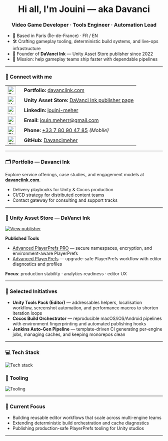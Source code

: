 <h1 align="center">Hi all, I'm Jouini — aka Davanci</h1>

<h3 align="center">Video Game Developer · Tools Engineer · Automation Lead</h3>

- 📍 Based in Paris (Île-de-France) · FR / EN
- 🛠 Crafting gameplay tooling, deterministic build systems, and live-ops infrastructure
- 🧭 Founder of **DaVanci Ink** — Unity Asset Store publisher since 2022
- 🚀 Mission: help gameplay teams ship faster with dependable pipelines

---

### 🤝 Connect with me

<table>
  <tr>
    <td width="36"><img src="https://cdn.jsdelivr.net/gh/devicons/devicon/icons/chrome/chrome-original.svg" alt="Portfolio" width="26" /></td>
    <td><strong>Portfolio:</strong> <a href="https://www.davanciink.com" target="_blank">davanciink.com</a></td>
  </tr>
  <tr>
    <td><img src="https://cdn.jsdelivr.net/gh/devicons/devicon/icons/unity/unity-original.svg" alt="Unity Asset Store" width="26" /></td>
    <td><strong>Unity Asset Store:</strong> <a href="https://assetstore.unity.com/publishers/78800" target="_blank">DaVanci Ink publisher page</a></td>
  </tr>
  <tr>
    <td><img src="https://cdn.jsdelivr.net/gh/devicons/devicon/icons/linkedin/linkedin-original.svg" alt="LinkedIn" width="26" /></td>
    <td><strong>LinkedIn:</strong> <a href="https://www.linkedin.com/in/jouini-meher" target="_blank">jouini-meher</a></td>
  </tr>
  <tr>
    <td><img src="https://cdn.jsdelivr.net/gh/devicons/devicon/icons/google/google-original.svg" alt="Email" width="26" /></td>
    <td><strong>Email:</strong> <a href="mailto:jouin.meherr@gmail.com">jouin.meherr@gmail.com</a></td>
  </tr>
  <tr>
    <td><img src="https://raw.githubusercontent.com/Davancimeher/profile-assets/main/icons/phone.svg" alt="Phone" width="26" /></td>
    <td><strong>Phone:</strong> <a href="tel:+33780904785">+33 7 80 90 47 85</a> <em>(Mobile)</em></td>
  </tr>
  <tr>
    <td><img src="https://cdn.jsdelivr.net/gh/devicons/devicon/icons/github/github-original.svg" alt="GitHub" width="26" /></td>
    <td><strong>GitHub:</strong> <a href="https://github.com/Davancimeher" target="_blank">Davancimeher</a></td>
  </tr>
</table>

---

### 🗂 Portfolio — Davanci Ink

Explore service offerings, case studies, and engagement models at **[davanciink.com](https://www.davanciink.com)**.

- Delivery playbooks for Unity & Cocos production
- CI/CD strategy for distributed content teams
- Contact gateway for consulting and support tracks

---

### 🛒 Unity Asset Store — DaVanci Ink

<p>
  <a href="https://assetstore.unity.com/publishers/78800" target="_blank"><img src="https://img.shields.io/badge/View%20Publisher%20Profile-10B981?style=for-the-badge&logo=unity&logoColor=white" alt="View publisher" /></a>
</p>

**Published Tools**
- [Advanced PlayerPrefs PRO](https://assetstore.unity.com/packages/tools/utilities/advanced-playerprefs-pro-244725) — secure namespaces, encryption, and environment-aware PlayerPrefs
- [Advanced PlayerPrefs](https://assetstore.unity.com/packages/tools/utilities/advanced-playerprefs-243581) — upgrade-safe PlayerPrefs workflow with editor diagnostics and profiles

**Focus**: production stability · analytics readiness · editor UX

---

### 🚧 Selected Initiatives

- **Unity Tools Pack (Editor)** — addressables helpers, localisation workflow, screenshot automation, and performance macros to shorten iteration loops
- **Cocos Build Orchestrator** — reproducible macOS/iOS/Android pipelines with environment fingerprinting and automated publishing hooks
- **Jenkins Auto-Gen Pipeline** — template-driven CI generating per-engine jobs, managing caches, and keeping monorepos clean

---

### 💻 Tech Stack

<p align="left">
  <img src="https://skillicons.dev/icons?i=unity,cs,python,go,nodejs,ts,git,github" alt="Tech stack" />
</p>

### 🧰 Tooling

<p align="left">
  <img src="https://skillicons.dev/icons?i=jenkins,docker,vscode,visualstudio,idea,linux" alt="Tooling" />
</p>

---

### 🔭 Current Focus

- Building reusable editor workflows that scale across multi-engine teams
- Extending deterministic build orchestration and cache diagnostics
- Publishing production-safe PlayerPrefs tooling for Unity studios

---
